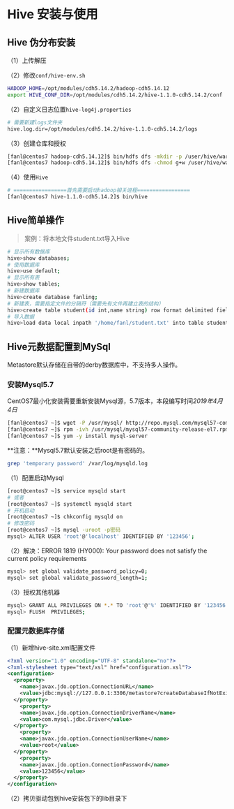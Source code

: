 # Hive 安装与使用

## Hive 伪分布安装

（1）上传解压

（2）修改`conf/hive-env.sh`

```bash
HADOOP_HOME=/opt/modules/cdh5.14.2/hadoop-cdh5.14.12
export HIVE_CONF_DIR=/opt/modules/cdh5.14.2/hive-1.1.0-cdh5.14.2/conf
```

（2）自定义日志位置`hive-log4j.properties`

```bash
# 需要新建logs文件夹
hive.log.dir=/opt/modules/cdh5.14.2/hive-1.1.0-cdh5.14.2/logs
```

（3）创建仓库和授权

```bash
[fanl@centos7 hadoop-cdh5.14.12]$ bin/hdfs dfs -mkdir -p /user/hive/warehouse
[fanl@centos7 hadoop-cdh5.14.12]$ bin/hdfs dfs -chmod g+w /user/hive/warehouse /tmp
```

（4）使用`Hive`

```bash
# =================首先需要启动hadoop相关进程=================
[fanl@centos7 hive-1.1.0-cdh5.14.2]$ bin/hive
```

## Hive简单操作

>  案例：将本地文件student.txt导入Hive

```bash
# 显示所有数据库
hive>show databases;
# 使用数据库
hive>use default;
# 显示所有表
hive>show tables;
# 新建数据库
hive>create database fanling;
# 新建表，需要指定文件的分隔符（需要先有文件再建立表的结构）
hive>create table student(id int,name string) row format delimited fields terminated by '\t';
# 导入数据
hive>load data local inpath '/home/fanl/student.txt' into table student;
```

## Hive元数据配置到MySql

Metastore默认存储在自带的derby数据库中，不支持多人操作。

### 安装Mysql5.7

CentOS7最小化安装需要重新安装Mysql源，5.7版本，本段编写时间*2019年4月4日*

```bash
[fanl@centos7 ~]$ wget -P /usr/mysql/ http://repo.mysql.com/mysql57-community-release-el7.rpm
[fanl@centos7 ~]$ rpm -ivh /usr/mysql/mysql57-community-release-el7.rpm
[fanl@centos7 ~]$ yum -y install mysql-server
```

**注意：**Mysql5.7默认安装之后root是有密码的。

```bash
grep 'temporary password' /var/log/mysqld.log
```
（1）配置启动Mysql

```bash
[root@centos7 ~]$ service mysqld start
# 或者
[root@centos7 ~]$ systemctl mysqld start
# 开机启动
[root@centos7 ~]$ chkconfig mysqld on
# 修改密码
[root@centos7 ~]$ mysql -uroot -p密码
mysql> ALTER USER 'root'@'localhost' IDENTIFIED BY '123456';

```

（2）解决：ERROR 1819 (HY000): Your password does not satisfy the current policy requirements

```bash
mysql> set global validate_password_policy=0; 
mysql> set global validate_password_length=1;
```

（3）授权其他机器

```bash
mysql> GRANT ALL PRIVILEGES ON *.* TO 'root'@'%' IDENTIFIED BY '123456' WITH GRANT OPTION;
mysql> FLUSH  PRIVILEGES;
```

### 配置元数据库存储

（1）新增hive-site.xml配置文件

```xml
<?xml version="1.0" encoding="UTF-8" standalone="no"?>
<?xml-stylesheet type="text/xsl" href="configuration.xsl"?>
<configuration>
  <property>
	<name>javax.jdo.option.ConnectionURL</name>
	<value>jdbc:mysql://127.0.0.1:3306/metastore?createDatabaseIfNotExist=true</value>
  </property>
	<property>
	<name>javax.jdo.option.ConnectionDriverName</name>
	<value>com.mysql.jdbc.Driver</value>
  </property>
	<property>
	<name>javax.jdo.option.ConnectionUserName</name>
	<value>root</value>
  </property>
	<property>
	<name>javax.jdo.option.ConnectionPassword</name>
	<value>123456</value>
  </property>
</configuration>
```

（2）拷贝驱动包到hive安装包下的lib目录下